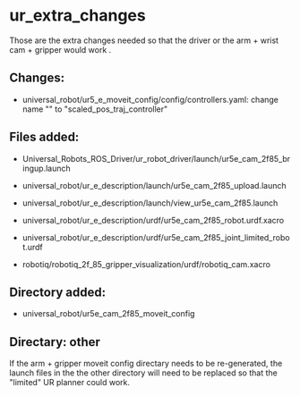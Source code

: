 # ur_extra_changes
Those are the extra changes needed so that the driver or the arm + wrist cam + gripper would work .

## Changes:

- universal_robot/ur5_e_moveit_config/config/controllers.yaml: change name "" to "scaled_pos_traj_controller"

## Files added:

- Universal_Robots_ROS_Driver/ur_robot_driver/launch/ur5e_cam_2f85_bringup.launch

- universal_robot/ur_e_description/launch/ur5e_cam_2f85_upload.launch

- universal_robot/ur_e_description/launch/view_ur5e_cam_2f85.launch

- universal_robot/ur_e_description/urdf/ur5e_cam_2f85_robot.urdf.xacro

- universal_robot/ur_e_description/urdf/ur5e_cam_2f85_joint_limited_robot.urdf

- robotiq/robotiq_2f_85_gripper_visualization/urdf/robotiq_cam.xacro

## Directory added:

- universal_robot/ur5e_cam_2f85_moveit_config

## Directary: other

If the arm + gripper moveit config directary needs to be re-generated, the launch files in the the other directory will need to be replaced so that the "limited" UR planner could work.